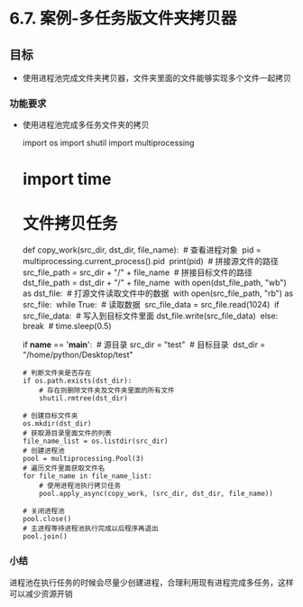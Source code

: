 # 6.7. 案例-多任务版文件夹拷贝器

目标
--

*   使用进程池完成文件夹拷贝器，文件夹里面的文件能够实现多个文件一起拷贝

### 功能要求

* 使用进程池完成多任务文件夹的拷贝

  import os
  import shutil
  import multiprocessing
  # import time


  # 文件拷贝任务
  def copy_work(src_dir, dst_dir, file_name):
  ​    # 查看进程对象
  ​    pid = multiprocessing.current_process().pid
  ​    print(pid)
  ​    # 拼接源文件的路径
  ​    src_file_path = src_dir + "/" + file_name
  ​    # 拼接目标文件的路径
  ​    dst_file_path = dst_dir + "/" + file_name
  ​    with open(dst_file_path, "wb") as dst_file:
  ​        # 打源文件读取文件中的数据
  ​        with open(src_file_path, "rb") as src_file:
  ​            while True:
  ​                # 读取数据
  ​                src_file_data = src_file.read(1024)
  ​                if src_file_data:
  ​                    # 写入到目标文件里面
  ​                    dst_file.write(src_file_data)
  ​                else:
  ​                    break
  ​    # time.sleep(0.5)

  if __name__ == '__main__':
  ​    # 源目录
  ​    src_dir = "test"
  ​    # 目标目录
  ​    dst_dir = "/home/python/Desktop/test"

      # 判断文件夹是否存在
      if os.path.exists(dst_dir):
          # 存在则删除文件夹及文件夹里面的所有文件
          shutil.rmtree(dst_dir)
      
      # 创建目标文件夹
      os.mkdir(dst_dir)
      # 获取源目录里面文件的列表
      file_name_list = os.listdir(src_dir)
      # 创建进程池
      pool = multiprocessing.Pool(3)
      # 遍历文件里面获取文件名
      for file_name in file_name_list:
          # 使用进程池执行拷贝任务
          pool.apply_async(copy_work, (src_dir, dst_dir, file_name))
      
      # 关闭进程池
      pool.close()
      # 主进程等待进程池执行完成以后程序再退出
      pool.join()


### 小结

进程池在执行任务的时候会尽量少创建进程，合理利用现有进程完成多任务，这样可以减少资源开销